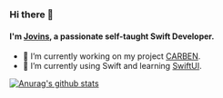 ### Hi there 👋
<!--
<a href="http://jovins.cn/">
  <img align="left" alt="Jovins Wong | Blog" width="22px" src="https://raw.githubusercontent.com/jovins/jovins/master/assets/jovinsblog.png" />
</a>
<a href="https://apps.apple.com/cn/app/id1177925868">
  <img align="left" alt="AJovins Wong | Carben" width="22px" src="https://raw.githubusercontent.com/jovins/jovins/master/assets/jovinscarben.png" />
</a>

<br />
-->
#### I'm [Jovins](https://jovins.cn/), a passionate self-taught Swift Developer.

- 🔭 I’m currently working on my project [CARBEN](https://apps.apple.com/cn/app/id1177925868).
- 🌱 I’m currently using Swift and learning [SwiftUI](https://developer.apple.com/xcode/swiftui/).

<a href="https://github.com/anuraghazra/github-readme-stats">
  <img align="center" src="https://github-readme-stats.anuraghazra1.vercel.app/api?username=Jovins&show_icons=true&include_all_commits=true&theme=radical" alt="Anurag's github stats" />
</a>

<br />

